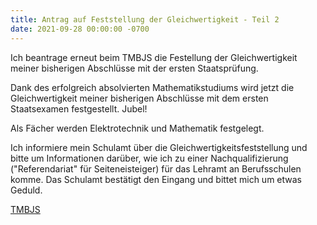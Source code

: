 ```yaml
---
title: Antrag auf Feststellung der Gleichwertigkeit - Teil 2
date: 2021-09-28 00:00:00 -0700
---
```


Ich beantrage erneut beim TMBJS die Festellung der Gleichwertigkeit meiner bisherigen Abschlüsse mit der ersten Staatsprüfung.

Dank des erfolgreich absolvierten Mathematikstudiums wird jetzt die Gleichwertigkeit meiner bisherigen Abschlüsse mit dem ersten Staatsexamen festgestellt. Jubel!

Als Fächer werden Elektrotechnik und Mathematik festgelegt.

Ich informiere mein Schulamt über die Gleichwertigkeitsfeststellung und bitte um Informationen darüber, wie ich zu einer Nachqualifizierung ("Referendariat" für Seiteneisteiger) für das Lehramt an Berufsschulen komme. Das Schulamt bestätigt den Eingang und bittet mich um etwas Geduld.

[TMBJS](https://bildung.thueringen.de/lehrkraefte/seiteneinsteiger)
